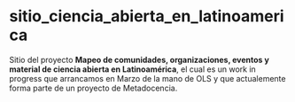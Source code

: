 # sitio_ciencia_abierta_en_latinoamerica
Sitio del proyecto **Mapeo de comunidades, organizaciones, eventos y material de ciencia abierta en Latinoamérica**, el cual es un work in progress que arrancamos en Marzo de la mano de OLS y que actualemente forma parte de un proyecto de Metadocencia.
